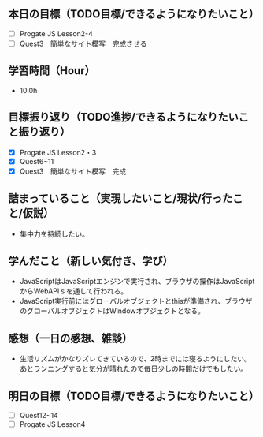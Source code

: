 ## 本日の目標（TODO目標/できるようになりたいこと）
- [ ] Progate JS Lesson2-4
- [ ] Quest3　簡単なサイト模写　完成させる
## 学習時間（Hour）
- 10.0h
## 目標振り返り（TODO進捗/できるようになりたいこと振り返り）
- [x] Progate JS Lesson2・3
- [x] Quest6~11
- [x] Quest3　簡単なサイト模写　完成

## 詰まっていること（実現したいこと/現状/行ったこと/仮説）
- 集中力を持続したい。
## 学んだこと（新しい気付き、学び）
- JavaScriptはJavaScriptエンジンで実行され、ブラウザの操作はJavaScriptからWebAPIｓを通して行われる。
- JavaScript実行前にはグローバルオブジェクトとthisが準備され、ブラウザのグローバルオブジェクトはWindowオブジェクトとなる。
## 感想（一日の感想、雑談）
- 生活リズムがかなりズレてきているので、2時までには寝るようにしたい。あとランニングすると気分が晴れたので毎日少しの時間だけでもしたい。
## 明日の目標（TODO目標/できるようになりたいこと）
- [ ] Quest12~14
- [ ] Progate JS Lesson4
